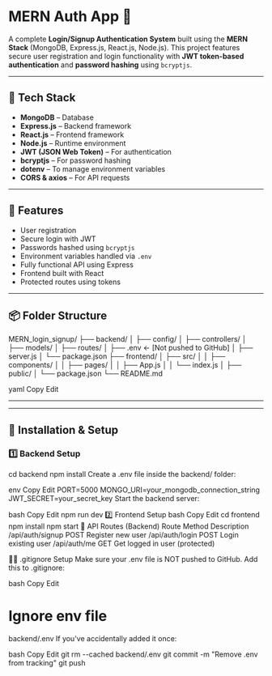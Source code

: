 # MERN Auth App 🔐

A complete **Login/Signup Authentication System** built using the **MERN Stack** (MongoDB, Express.js, React.js, Node.js). This project features secure user registration and login functionality with **JWT token-based authentication** and **password hashing** using `bcryptjs`.

---

## 📁 Tech Stack

- **MongoDB** – Database
- **Express.js** – Backend framework
- **React.js** – Frontend framework
- **Node.js** – Runtime environment
- **JWT (JSON Web Token)** – For authentication
- **bcryptjs** – For password hashing
- **dotenv** – To manage environment variables
- **CORS & axios** – For API requests

---

## 🚀 Features

- User registration
- Secure login with JWT
- Passwords hashed using `bcryptjs`
- Environment variables handled via `.env`
- Fully functional API using Express
- Frontend built with React
- Protected routes using tokens

---

## 📦 Folder Structure

MERN_login_signup/
├── backend/
│ ├── config/
│ ├── controllers/
│ ├── models/
│ ├── routes/
│ ├── .env ← [Not pushed to GitHub]
│ ├── server.js
│ └── package.json
├── frontend/
│ ├── src/
│ │ ├── components/
│ │ ├── pages/
│ │ ├── App.js
│ │ └── index.js
│ ├── public/
│ └── package.json
└── README.md

yaml
Copy
Edit

---
---

## 🔧 Installation & Setup

### 1️⃣ Backend Setup

cd backend
npm install
Create a .env file inside the backend/ folder:

env
Copy
Edit
PORT=5000
MONGO_URI=your_mongodb_connection_string
JWT_SECRET=your_secret_key
Start the backend server:

bash
Copy
Edit
npm run dev
2️⃣ Frontend Setup
bash
Copy
Edit
cd frontend
npm install
npm start
🔐 API Routes (Backend)
Route	Method	Description
/api/auth/signup	POST	Register new user
/api/auth/login	POST	Login existing user
/api/auth/me	GET	Get logged in user (protected)

🙅‍♂️ .gitignore Setup
Make sure your .env file is NOT pushed to GitHub. Add this to .gitignore:

bash
Copy
Edit
# Ignore env file
backend/.env
If you've accidentally added it once:

bash
Copy
Edit
git rm --cached backend/.env
git commit -m "Remove .env from tracking"
git push
